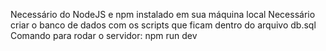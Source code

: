 Necessário do NodeJS e npm instalado em sua máquina local
Necessário criar o banco de dados com os scripts que ficam dentro do arquivo db.sql
Comando para rodar o servidor: npm run dev
